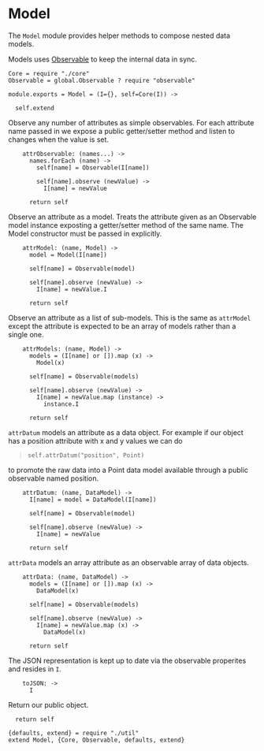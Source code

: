 Model
=====

The `Model` module provides helper methods to compose nested data models.

Models uses [Observable](/observable/docs) to keep the internal data in sync.

    Core = require "./core"
    Observable = global.Observable ? require "observable"

    module.exports = Model = (I={}, self=Core(I)) ->

      self.extend

Observe any number of attributes as simple observables. For each attribute name passed in we expose a public getter/setter method and listen to changes when the value is set.

        attrObservable: (names...) ->
          names.forEach (name) ->
            self[name] = Observable(I[name])

            self[name].observe (newValue) ->
              I[name] = newValue

          return self

Observe an attribute as a model. Treats the attribute given as an Observable
model instance exposting a getter/setter method of the same name. The Model
constructor must be passed in explicitly.

        attrModel: (name, Model) ->
          model = Model(I[name])

          self[name] = Observable(model)

          self[name].observe (newValue) ->
            I[name] = newValue.I

          return self

Observe an attribute as a list of sub-models. This is the same as `attrModel`
except the attribute is expected to be an array of models rather than a single one.

        attrModels: (name, Model) ->
          models = (I[name] or []).map (x) ->
            Model(x)

          self[name] = Observable(models)

          self[name].observe (newValue) ->
            I[name] = newValue.map (instance) ->
              instance.I

          return self

`attrDatum` models an attribute as a data object. For example if our object has
a position attribute with x and y values we can do

>     self.attrDatum("position", Point)

to promote the raw data into a Point data model available through a public
observable named position.

        attrDatum: (name, DataModel) ->
          I[name] = model = DataModel(I[name])

          self[name] = Observable(model)

          self[name].observe (newValue) ->
            I[name] = newValue

          return self

`attrData` models an array attribute as an observable array of data objects.

        attrData: (name, DataModel) ->
          models = (I[name] or []).map (x) ->
            DataModel(x)

          self[name] = Observable(models)

          self[name].observe (newValue) ->
            I[name] = newValue.map (x) ->
              DataModel(x)

          return self

The JSON representation is kept up to date via the observable properites and resides in `I`.

        toJSON: ->
          I

Return our public object.

      return self

    {defaults, extend} = require "./util"
    extend Model, {Core, Observable, defaults, extend}
